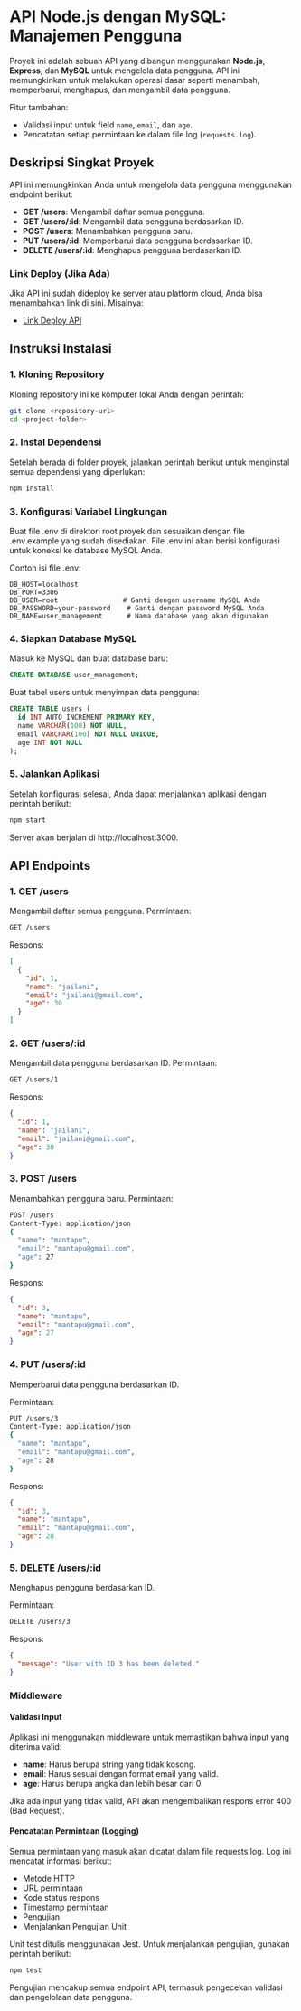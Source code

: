 # API Node.js dengan MySQL: Manajemen Pengguna

Proyek ini adalah sebuah API yang dibangun menggunakan **Node.js**, **Express**, dan **MySQL** untuk mengelola data pengguna. API ini memungkinkan untuk melakukan operasi dasar seperti menambah, memperbarui, menghapus, dan mengambil data pengguna.

Fitur tambahan:
- Validasi input untuk field `name`, `email`, dan `age`.
- Pencatatan setiap permintaan ke dalam file log (`requests.log`).

## Deskripsi Singkat Proyek

API ini memungkinkan Anda untuk mengelola data pengguna menggunakan endpoint berikut:
- **GET /users**: Mengambil daftar semua pengguna.
- **GET /users/:id**: Mengambil data pengguna berdasarkan ID.
- **POST /users**: Menambahkan pengguna baru.
- **PUT /users/:id**: Memperbarui data pengguna berdasarkan ID.
- **DELETE /users/:id**: Menghapus pengguna berdasarkan ID.

### Link Deploy (Jika Ada)

Jika API ini sudah dideploy ke server atau platform cloud, Anda bisa menambahkan link di sini. Misalnya:

- [Link Deploy API](https://example.com)

## Instruksi Instalasi

### 1. Kloning Repository

Kloning repository ini ke komputer lokal Anda dengan perintah:

```bash
git clone <repository-url>
cd <project-folder>
```
### 2. Instal Dependensi

Setelah berada di folder proyek, jalankan perintah berikut untuk menginstal semua dependensi yang diperlukan:
```bash
npm install
```

### 3. Konfigurasi Variabel Lingkungan

Buat file .env di direktori root proyek dan sesuaikan dengan file .env.example yang sudah disediakan. File .env ini akan berisi konfigurasi untuk koneksi ke database MySQL Anda.

Contoh isi file .env:
```env
DB_HOST=localhost
DB_PORT=3306
DB_USER=root                # Ganti dengan username MySQL Anda
DB_PASSWORD=your-password    # Ganti dengan password MySQL Anda
DB_NAME=user_management      # Nama database yang akan digunakan
```

### 4. Siapkan Database MySQL

Masuk ke MySQL dan buat database baru:
```sql
CREATE DATABASE user_management;
```
Buat tabel users untuk menyimpan data pengguna:

```sql
CREATE TABLE users (
  id INT AUTO_INCREMENT PRIMARY KEY,
  name VARCHAR(100) NOT NULL,
  email VARCHAR(100) NOT NULL UNIQUE,
  age INT NOT NULL
);
```
### 5. Jalankan Aplikasi

Setelah konfigurasi selesai, Anda dapat menjalankan aplikasi dengan perintah berikut:
```bash
npm start
```
Server akan berjalan di http://localhost:3000.

## API Endpoints

### 1. GET /users

Mengambil daftar semua pengguna.
Permintaan:
```bash
GET /users
```
Respons:
```json
[
  {
    "id": 1,
    "name": "jailani",
    "email": "jailani@gmail.com",
    "age": 30
  }
]
```
### 2. GET /users/:id

Mengambil data pengguna berdasarkan ID.
Permintaan:
```bash
GET /users/1
```
Respons:
```json
{
  "id": 1,
  "name": "jailani",
  "email": "jailani@gmail.com",
  "age": 30
}
```
### 3. POST /users

Menambahkan pengguna baru.
Permintaan:

```bash
POST /users
Content-Type: application/json
{
  "name": "mantapu",
  "email": "mantapu@gmail.com",
  "age": 27
}
```
Respons:
```json
{
  "id": 3,
  "name": "mantapu",
  "email": "mantapu@gmail.com",
  "age": 27
}
```

### 4. PUT /users/:id
Memperbarui data pengguna berdasarkan ID.

Permintaan:
```bash
PUT /users/3
Content-Type: application/json
{
  "name": "mantapu",
  "email": "mantapu@gmail.com",
  "age": 28
}
```
Respons:
```json
{
  "id": 3,
  "name": "mantapu",
  "email": "mantapu@gmail.com",
  "age": 28
}
```
### 5. DELETE /users/:id
Menghapus pengguna berdasarkan ID.

Permintaan:
```bash
DELETE /users/3
```
Respons:
```json
{
  "message": "User with ID 3 has been deleted."
}
```
### Middleware

#### Validasi Input
Aplikasi ini menggunakan middleware untuk memastikan bahwa input yang diterima valid:

- **name**: Harus berupa string yang tidak kosong.
- **email**: Harus sesuai dengan format email yang valid.
- **age**: Harus berupa angka dan lebih besar dari 0.

Jika ada input yang tidak valid, API akan mengembalikan respons error 400 (Bad Request).

#### Pencatatan Permintaan (Logging)
Semua permintaan yang masuk akan dicatat dalam file requests.log. Log ini mencatat informasi berikut:

- Metode HTTP
- URL permintaan
- Kode status respons
- Timestamp permintaan
- Pengujian
- Menjalankan Pengujian Unit
  
Unit test ditulis menggunakan Jest. Untuk menjalankan pengujian, gunakan perintah berikut:

```bash
npm test
```
Pengujian mencakup semua endpoint API, termasuk pengecekan validasi dan pengelolaan data pengguna.

